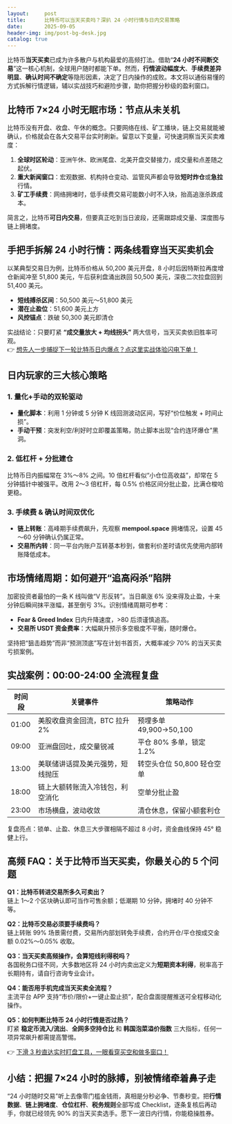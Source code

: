 ```yaml
---
layout:     post
title:      比特币可以当天买卖吗？深扒 24 小时行情与日内交易策略
date:       2025-09-05
header-img: img/post-bg-desk.jpg
catalog: true
---
```


比特币**当天买卖**已成为许多散户与机构最爱的高频打法。借助“**24 小时不间断交易**”这一核心机制，全球用户随时都能下单。然而，**行情波动幅度大**、**手续费差异明显**、**确认时间不确定**等隐形因素，决定了日内操作的成败。本文将以通俗易懂的方式拆解行情逻辑，辅以实战技巧和避险步骤，助你把握分秒级的盈利窗口。

## 比特币 7×24 小时无眠市场：节点从未关机

比特币没有开盘、收盘、午休的概念。只要网络在线、矿工播块，链上交易就能被确认，价格就会在各大交易平台实时刷新。留意以下变量，可快速洞察当天买卖难度：

1. **全球时区轮动**：亚洲午休、欧洲尾盘、北美开盘交替接力，成交量和点差随之起伏。  
2. **重大新闻窗口**：宏观数据、机构持仓变动、监管风声都会导致**短时炸仓**或**急拉**行情。  
3. **矿工手续费**：网络拥堵时，低手续费交易可能数小时不入块，抬高追涨杀跌成本。

简言之，比特币**可日内交易**，但要真正吃到当日波段，还需跟踪成交量、深度图与链上拥堵度。

## 手把手拆解 24 小时行情：两条线看穿当天买卖机会

以某典型交易日为例，比特币价格从 50,200 美元开盘，8 小时后因特斯拉再度增仓新闻冲至 51,800 美元，午后获利盘涌出跌回 50,500 美元，深夜二次拉盘回到 51,400 美元。  

- **短线搏杀区间**：50,500 美元～51,800 美元  
- **潜在止盈位**：51,600 美元上方  
- **风控锚点**：跌破 50,300 美元即清仓  

实战结论：只要盯紧 **“成交量放大 + 均线拐头”** 两大信号，当天买卖依旧胜率可观。  
👉 [想先人一步捕捉下一轮比特币日内爆点？点这里实战体验闪电下单！](https://okxdog.com/)

## 日内玩家的三大核心策略

### 1. 量化+手动的双轮驱动

- **量化脚本**：利用 1 分钟或 5 分钟 K 线回测波动区间，写好“价位触发 + 时间止损”。  
- **手动干预**：突发利空/利好时立即覆盖策略，防止脚本出现“合约连环爆仓”黑洞。

### 2. 低杠杆 + 分批建仓

比特币日内振幅常在 3%～8% 之间。10 倍杠杆看似“小仓位高收益”，却常在 5 分钟插针中被强平。改用 2～3 倍杠杆，每 0.5% 价格区间分批止盈，比满仓梭哈更稳。

### 3. 手续费 & 确认时间双优化

- **链上转账**：高峰期手续费飙升，先观察 **mempool.space** 拥堵情况，设置 45～60 分钟确认仍属正常。  
- **交易所内转**：同一平台内账户互转基本秒到，做套利价差时请优先使用内部转账降低成本。

## 市场情绪周期：如何避开“追高闷杀”陷阱

加密投资者最怕的一条 K 线叫做“V 形反转”。当日飙涨 6% 没来得及止盈，十来分钟后瞬间抹平涨幅，甚至倒亏 3%。识别情绪周期可参考：

- **Fear & Greed Index** 日内升降速度，>80 后须谨慎追高。  
- **交易所 USDT 资金费率**：大幅飙升预示多空极度不平衡，随时爆仓。

坚持把“狙击趋势”而非“预测顶底”写在计划书首页，大概率减少 70% 的当天买卖亏损案例。

## 实战案例：00:00-24:00 全流程复盘

| 时间段 | 关键事件 | 策略动作 |
|--------|-----------|----------|
| 01:00 | 美股收盘资金回流，BTC 拉升 2% | 预埋多单 49,900→50,100 |
| 09:00 | 亚洲盘回吐，成交量锐减 | 平仓 80% 多单，锁定 1.2% |
| 13:00 | 美联储讲话提及美元强势，短线抛压 | 转空头仓位 50,800 轻仓空单 |
| 18:00 | 链上大额转账流入冷钱包，利空消化 | 空单分批止盈 |
| 23:00 | 市场横盘，波动收敛 | 清仓休息，保留小额套利仓  

复盘亮点：锁单、止盈、休息三大步骤相隔不超过 8 小时，资金曲线保持 45° 稳健上行。

## 高频 FAQ：关于比特币当天买卖，你最关心的 5 个问题

**Q1：比特币转进交易所多久可卖出？**  
链上 1～2 个区块确认即可当作可售余额；低潮期 10 分钟，拥堵时 40 分钟不等。

**Q2：比特币交易必须要手续费吗？**  
链上转账 99% 场景需付费，交易所内部划转免手续费，合约开仓/平仓按成交金额 0.02%～0.05% 收取。

**Q3：当天买卖高频操作，会算短线利得税吗？**  
各国税务口径不同，大多数地区将 24 小时内卖出定义为**短期资本利得**，税率高于长期持有，请自行咨询专业会计。

**Q4：能否用手机完成当天买卖全流程？**  
主流平台 APP 支持“市价/限价+一键止盈止损”，配合盘面提醒推送可全程移动化操作。

**Q5：如何判断比特币 24 小时行情是否过热？**  
盯紧 **稳定币流入/流出**、**全网多空持仓比** 和 **韩国泡菜溢价指数** 三大指标，任何一项异常飙升都需提高警惕。

👉 [下滑 3 秒直达实时盯盘工具，一眼看穿买空和做多窗口！](https://okxdog.com/)

## 小结：把握 7×24 小时的脉搏，别被情绪牵着鼻子走

“24 小时随时交易”听上去像零门槛金钱雨，真相是分秒必争、节奏秒变。把**行情数据**、**链上拥堵度**、**仓位杠杆**、**税务规则**全部写成 Checklist，逐条复核后再动手，你就已经领先 90% 的当天买卖选手。愿下一波日内行情，你能稳操胜券。